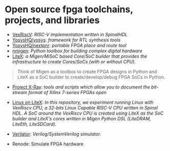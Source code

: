 # Open source fpga toolchains, projects, and libraries

- [VexRiscV](https://github.com/SpinalHDL/VexRiscv): _RISC-V implementation written in SpinalHDL_
- [YosysHQ/yosys](https://github.com/YosysHQ/yosys): _framework for RTL synthesis tools_
- [YosysHQ/nextpnr](https://github.com/YosysHQ/nextpnr): _portable FPGA place and route tool_
- [nmigen](https://github.com/nmigen/nmigen): _Python toolbox for building complex digital hardware_
- [LiteX](https://github.com/enjoy-digital/litex): _a Migen/MiSoC based Core/SoC builder that provides the infrastructure to create Cores/SoCs (with or without CPU)._
> Think of Migen as a toolbox to create FPGA designs in Python and LiteX as a SoC builder to create/develop/debug FPGA SoCs in Python.
- [Project X-Ray](https://github.com/SymbiFlow/prjxray): _tools and scripts which allow you to document the bit-stream format of Xilinx 7-series FPGAs open_
- [Linux on LiteX](https://github.com/litex-hub/linux-on-litex-vexriscv): _In this repository, we experiment running Linux with VexRiscv CPU, a 32-bits Linux Capable RISC-V CPU written in Spinal HDL. A SoC around the VexRiscv CPU is created using LiteX as the SoC builder and LiteX's cores written in Migen Python DSL (LiteDRAM, LiteEth, LiteSDCard)._
- [Verilator](https://github.com/verilator/verilator): _Verilog/SystemVerilog simulator._

- Renode: Simulate FPGA hardware

